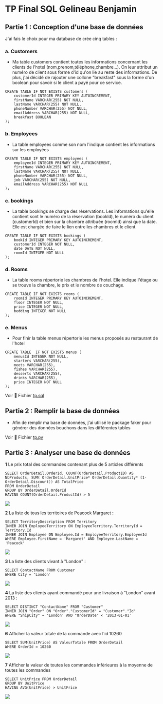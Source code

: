 # TP Final SQL Gelineau Benjamin
## Partie 1 : Conception d'une base de données

J'ai fais le choix pour ma database de crée cinq tables : 

### a. Customers

- Ma table customers contient toutes les informations concernant les clients de l'hotel (nom,prenom,téléphone,chambre...). On leur attribut un numéro de client sous forme d'id qu'on lie au reste des informations. De plus, j'ai décidé de rajouter une collone "breakfast" sous la forme d'un boolean pour savoir si le client a payé pour ce service.

```
CREATE TABLE IF NOT EXISTS customers (
    customerId INTEGER PRIMARY KEY AUTOINCREMENT,
    firstName VARCHAR(255) NOT NULL,
    lastName VARCHAR(255) NOT NULL, 
    phoneNumber VARCHAR(255) NOT NULL,
    emailAddress VARCHAR(255) NOT NULL,
    breakfast BOOLEAN
);
```

### b. Employees

- La table employees comme son nom l'indique contient les informations sur les employées
```
CREATE TABLE IF NOT EXISTS employees (
    employeeId INTEGER PRIMARY KEY AUTOINCREMENT,
    firstName VARCHAR(255) NOT NULL, 
    lastName VARCHAR(255) NOT NULL,
    phoneNumber VARCHAR(255) NOT NULL,
    job VARCHAR(255) NOT NULL,
    emailAddress VARCHAR(255) NOT NULL
);
```

### c. bookings

- La table bookings se charge des réservations. Les informations qu'elle contient sont le numéro de la réservation (bookId), le numéro du client (customerId) et bien sur la chambre attribuée (roomId) ainsi que la date. Elle est chargée de faire le lien entre les chambres et le client.

```
CREATE TABLE IF NOT EXISTS bookings (
    bookId INTEGER PRIMARY KEY AUTOINCREMENT,
    customerId INTEGER NOT NULL,
    date DATE NOT NULL,
    roomId INTEGER NOT NULL
);
```

### d. Rooms

- La table rooms répertorie les chambres de l'hotel. Elle indique l'étage ou se trouve la chambre, le prix et le nombre de couchage.

```
CREATE TABLE IF NOT EXISTS rooms (
    roomId INTEGER PRIMARY KEY AUTOINCREMENT,
    floor INTEGER NOT NULL,
    price INTEGER NOT NULL,
    bedding INTEGER NOT NULL
);
```

### e. Menus

- Pour finir la table menus répertorie les menus proposés au restaurant de l'hotel

```
CREATE TABLE  IF NOT EXISTS menus (
    menusId INTEGER NOT NULL,
    starters VARCHAR(255),
    meets VARCHAR(255),
    fishes VARCHAR(255),
    desserts VARCHAR(255),
    drinks VARCHAR(255),
    price INTEGER NOT NULL
);
```

Voir 📁 Fichier [tp.sql](annexes/tp.sql)
## Partie 2 : Remplir la base de données

- Afin de remplir ma base de données, j'ai utilisé le package faker pour générer des données bouchons dans les différentes tables

Voir 📁 Fichier [tp.py](annexes/tp.py)


## Partie 3 : Analyser une base de données


**1** Le prix total des commandes contenant plus de 5 articles différents

```
SELECT OrderDetail.OrderId, COUNT(OrderDetail.ProductID) AS NbProducts, SUM( OrderDetail.UnitPrice* OrderDetail.Quantity* (1-OrderDetail.Discount)) AS TotalPrice 
FROM OrderDetail
GROUP BY OrderDetail.OrderId
HAVING COUNT(OrderDetail.ProductId) > 5
```

![](https://i.imgur.com/Uei75Pk.png)

**2** La liste de tous les territoires de Peacock Margaret : 

```
SELECT TerritoryDescription FROM Territory
INNER JOIN EmployeeTerritory ON EmployeeTerritory.TerritoryId = Territory.Id
INNER JOIN Employee ON Employee.Id = EmployeeTerritory.EmployeeId
WHERE Employee.FirstName = 'Margaret' AND Employee.LastName = 'Peacock'
```

![](https://i.imgur.com/jh8y5Wu.png)


**3** La liste des clients vivant à "London" : 

```
SELECT ContactName FROM Customer
WHERE City = 'London'
```

![](https://i.imgur.com/BWT1PKR.png)

**4** La liste des clients ayant commandé pour une livraison à "London" avant 2013 : 

```
SELECT DISTINCT "ContactName" FROM "Customer"
INNER JOIN "Order" ON "Order"."CustomerId" = "Customer"."Id"
WHERE "ShipCity" = 'London' AND "OrderDate" < '2013-01-01'
```
![](https://i.imgur.com/3a8XD9S.png)

**6** Afficher la valeur totale de la commande avec l'id 10260

```
SELECT SUM(UnitPrice) AS ValeurTotale FROM OrderDetail
WHERE OrderId = 10260
```

![](https://i.imgur.com/kbMHtU7.png)

**7** Afficher la valeur de toutes les commandes infèrieures à la moyenne de toutes les commandes

```
SELECT UnitPrice FROM OrderDetail
GROUP BY UnitPrice
HAVING AVG(UnitPrice) > UnitPrice
```

![](https://i.imgur.com/VFxTbKI.png)
